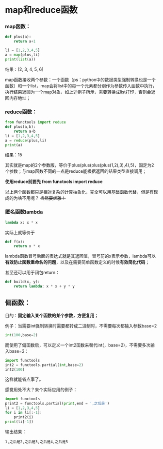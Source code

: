 # map和reduce函数

### map函数：

```python
def plus(a):
    return a+1

li = [1,2,3,4,5]
a = map(plus,li)
print(list(a))

```

结果：[2, 3, 4, 5, 6]

map函数接收两个参数：一个函数（ps：python中的数据类型强制转换也是一个函数）和一个list，map会将list中的每一个元素都分别作为参数传入函数中执行，执行结果返回为一个map对象，如上述例子所示，需要转换成list打印，否则会返回内存地址；

### reduce函数：

```python
from functools import reduce
def plus(a,b):
    return a+b
li = [1,2,3,4,5]
a = reduce(plus,li)
print(a)
```

结果：15

其实就是map的2个参数版，等价于plus(plus(plus(plus(1,2),3),4),5)，固定为2个参数；与map函数不同的一点是reduce能根据返回的结果类型直接调用；

**使用reduce前要先 from functools import reduce**

以上两个函数都只是相对复杂的计算抽象化，完全可以用基础函数代替，但是有现成的为啥不用呢？ ~~当然要优雅！~~



### 匿名函数lambda

```python
lambda x: x * x
```

实际上就等价于

```python
def f(x):
    return x * x
```

lambda函数冒号后面的表达式就是其返回值，冒号前的x表示参数，lambda可以 **有效防止函数重命名的问题**，以及在需要简单函数定义的时候**有效简化代码**；

甚至还可以用于闭包return：

```python
def build(x, y):
    return lambda: x * x + y * y
```



## 偏函数：

目的：**固定输入某个函数的某个参数，方便复用**；

例子：当需要int强制转换时需要都转成二进制时，不需要每次都输入参数base=2

```python
int(100,base=2)
```

而使用了偏函数后，可以定义一个int2函数来替代int(，base=2)，不需要多次输入base=2：

```python
import functools
int2 = functools.partial(int,base=2)
int2(100)
```

这样就能省点事了。

感觉用处不大？来个实际应用的例子：

```python
import functools
print2 = functools.partial(print,end = ',之后是')
li = [1,2,3,4,5]
for i in li[:-1]:
    print2(i)
print(li[-1])
```

输出结果：

```
1,之后是2,之后是3,之后是4,之后是5
```